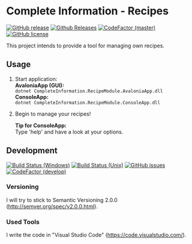 # Complete Information - Recipes
[![GitHub release](https://img.shields.io/github/release/CompleteInformation/CI-RecipeModule.svg)]()
[![Github Releases](https://img.shields.io/github/downloads/CompleteInformation/CI-RecipeModule/total.svg)]()
[![CodeFactor (master)](https://www.codefactor.io/repository/github/completeinformation/ci-recipemodule/badge/master)](https://www.codefactor.io/repository/github/completeinformation/ci-recipemodule/overview/master)
[![GitHub license](https://img.shields.io/badge/license-MIT-blue.svg)](https://raw.githubusercontent.com/CompleteInformation/CI-RecipeModule/master/LICENSE.txt)

This project intends to provide a tool for managing own recipes.

## Usage
1. Start application:  
**AvaloniaApp (GUI):**  
`dotnet CompleteInformation.RecipeModule.AvaloniaApp.dll`  
**ConsoleApp:**  
`dotnet CompleteInformation.RecipeModule.ConsoleApp.dll`

2. Begin to manage your recipes!  

    **Tip for ConsoleApp:**  
    Type 'help' and have a look at your options.

## Development
[![Build Status (Windows)](https://img.shields.io/appveyor/ci/NicoVIII/ci-recipemodule/develop.svg?logo=appveyor&label=build%20(windows))](https://ci.appveyor.com/project/NicoVIII/ci-recipemodule)
[![Build Status (Unix)](https://img.shields.io/travis/CompleteInformation/CI-RecipeModule/develop.svg?label=build%20(unix))](https://travis-ci.org/CompleteInformation/CI-RecipeModule/branches)
[![GitHub issues](https://img.shields.io/github/issues/CompleteInformation/CI-RecipeModule.svg)](https://github.com/CompleteInformation/CI-RecipeModule/issues)
[![CodeFactor (develop)](https://www.codefactor.io/repository/github/completeinformation/ci-recipemodule/badge/develop)](https://www.codefactor.io/repository/github/completeinformation/ci-recipemodule/overview/develop)

### Versioning
I will try to stick to Semantic Versioning 2.0.0 (http://semver.org/spec/v2.0.0.html).

### Used Tools
I write the code in "Visual Studio Code" (https://code.visualstudio.com/).
